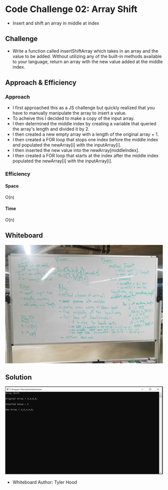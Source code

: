 
# Code Challenge 02: Array Shift
 - Insert and shift an array in middle at index
## Challenge
- Write a function called insertShiftArray which takes in an array and the value to be added. Without utilizing any of the built-in methods available to your language, return an array with the new value added at the middle index.
## Approach & Efficiency
### Approach
- I first approached this as a JS challenge but quickly realized that you have to manually manipulate the array to insert a value.
- To acheive this I decided to make a copy of the input array. 
- I then determined the middle index by creating a variable that queried the array's length and divided it by 2.
- I then created a new empty array with a length of the original array + 1.
- I then created a FOR loop that stops one index before the middle index and populated the newArray[i] with the inputArray[i].
- I then inserted the new value into the newArray[middleIndex].
- I then created a FOR loop that starts at the index after the middle index populated the newArray[i] with the inputArray[i].
### Efficiency
#### Space
O(n)
#### Time
O(n)
## Whiteboard
![whiteboard image](./Assets/Whiteboard.jpg)
## Solution
![solution image](./Assets/Solution.PNG)
- Whiteboard Author: Tyler Hood 
